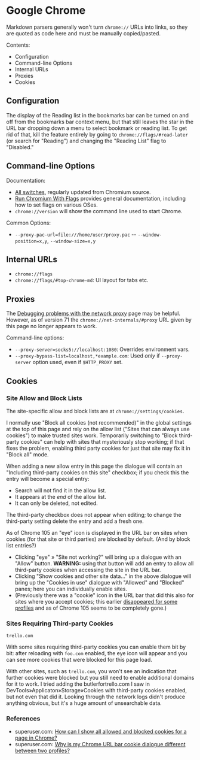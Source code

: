 Google Chrome
=============

Markdown parsers generally won't turn `chrome://` URLs into links, so
they are quoted as code here and must be manually copied/pasted.

Contents:
- Configuration
- Command-line Options
- Internal URLs
- Proxies
- Cookies


Configuration
-------------

The display of the Reading list in the bookmarks bar can be turned on and
off from the bookmarks bar context menu, but that still leaves the star in
the URL bar dropping down a menu to select bookmark or reading list. To get
rid of that, kill the feature entirely by going to `chrome://flags/#read-later`
(or search for "Reading") and changing the "Reading List" flag to
"Disabled."


Command-line Options
--------------------

Documentation:
- [All switches], regularly updated from Chromium source.
- [Run Chromium With Flags] provides general documentation, including how
  to set flags on various OSes.
- `chrome://version` will show the command line used to start Chrome.

Common Options:
- `--proxy-pac-url=file:///home/user/proxy.pac`
-- `--window-position=x,y`, `--window-size=x,y`


Internal URLs
-------------

- `chrome://flags`
- `chrome://flags/#top-chrome-md`: UI layout for tabs etc.


Proxies
-------

The [Debugging problems with the network proxy][proxdebug] page may be
helpful. However, as of version 71 the `chrome://net-internals/#proxy`
URL given by this page no longer appears to work.

Command-line options:
- `--proxy-server=socks5://localhost:1080`: Overrides environment vars.
- `--proxy-bypass-list=localhost,*example.com`:
  Used _only_ if `--proxy-server` option used, even if `$HTTP_PROXY` set.


Cookies
-------

### Site Allow and Block Lists

The site-specific allow and block lists are at `chrome://settings/cookies`.

I normally use "Block all cookies (not recommended)" in the global settings
at the top of this page and rely on the allow list ("Sites that can always
use cookies") to make trusted sites work. Temporarily switching to "Block
third-party cookies" can help with sites that mysteriously stop working; if
that fixes the problem, enabling third party cookies for just that site may
fix it in "Block all" mode.

When adding a new allow entry in this page the dialogue will contain an
"Including third-party cookies on this site" checkbox; if you check this
the entry will become a special entry:
- Search will not find it in the allow list.
- It appears at the _end_ of the allow list.
- It can only be deleted, not edited.

The third-party checkbox does not appear when editing; to change the
third-party setting delete the entry and add a fresh one.

As of Chrome 105 an "eye" icon is displayed in the URL bar on sites when
cookies (for that site or third parties) are blocked by default. (And by
block list entries?)
- Clicking "eye" » "Site not working?" will bring up a dialogue with an
  "Allow" button. __WARNING:__ using that button will add an entry to allow
  all third-party cookies when accessing the site in the URL bar.
- Clicking "Show cookies and other site data..." in the above dialogue will
  bring up the "Cookies in use" dialogue with "Allowed" and "Blocked"
  panes; here you can individually enable sites.
- (Previously there was a "cookie" icon in the URL bar that did this also
  for sites where you accept cookies; this earlier [disappeared for some
  profiles][su 1689521] and as of Chrome 105 seems to be completely gone.)

### Sites Requiring Third-party Cookies

    trello.com

With some sites requiring third-party cookies you can enable them bit by bit:
after reloading with `foo.com` enabled, the eye icon will appear and you can
see more cookies that were blocked for this page load.

With other sites, such as `trello.com`, you won't see an indication that
further cookies were blocked but you still need to enable additional
domains for it to work. I tried adding the butlerfortrello.com I saw in
DevTools»Applicaton»Storage»Cookies with third-party cookies enabled, but
not even that did it. Looking through the network logs didn't produce
anything obvious, but it's a huge amount of unsearchable data.

### References

- superuser.com: [How can I show all allowed and blocked cookies for a page
  in Chrome?][su 1743322]
- superuser.com: [Why is my Chrome URL bar cookie dialogue different
  between two profiles?][su 1689521]



<!-------------------------------------------------------------------->
[Run Chromium With Flags]: https://www.chromium.org/developers/how-tos/run-chromium-with-flags
[all switches]: https://peter.sh/experiments/chromium-command-line-switches/
[proxdebug]: https://www.chromium.org/developers/design-documents/network-stack/debugging-net-proxy
[su 1743322]: https://superuser.com/q/1743322/26274
[su 1689521]: https://superuser.com/q/1689521/26274
